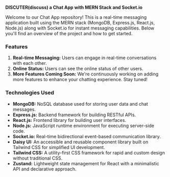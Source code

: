 **DISCUTER(discuss) a Chat App with MERN Stack and Socket.io**
 
Welcome to our Chat App repository! This is a real-time messaging application built using the MERN stack (MongoDB, Express.js, React.js, Node.js) along with Socket.io for instant messaging capabilities. Below you'll find an overview of the project and how to get started.

### Features
1. **Real-time Messaging:** Users can engage in real-time conversations with each other.
2. **Online Status:** Users can see the online status of other users.
3. **More Features Coming Soon:** We're continuously working on adding more features to enhance your chatting experience. Stay tuned!

### Technologies Used
- **MongoDB:** NoSQL database used for storing user data and chat messages.
- **Express.js:** Backend framework for building RESTful APIs.
- **React.js:** Frontend library for building user interfaces.
- **Node.js:** JavaScript runtime environment for executing server-side code.
- **Socket.io:** Real-time bidirectional event-based communication library.
- **Daisy UI:** An accessible and reusable component library built on Tailwind CSS for simplified UI development.
- **Tailwind CSS:** A utility-first CSS framework for rapid and custom design without traditional CSS.
- **Zustand:** Lightweight state management for React with a minimalistic API and declarative approach.
